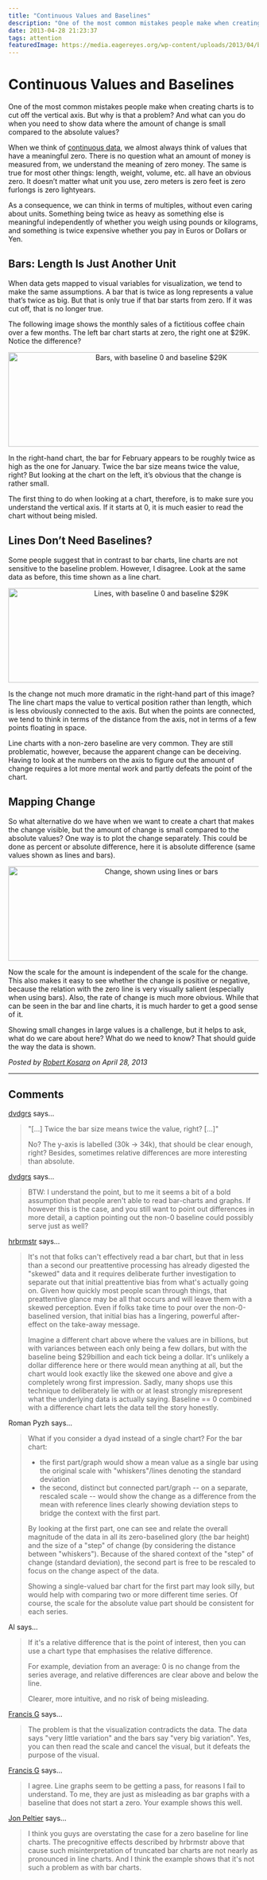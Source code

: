 ```yaml
---
title: "Continuous Values and Baselines"
description: "One of the most common mistakes people make when creating charts is to cut off the vertical axis. But why is that a problem? And what can you do when you need to show data where the amount of change is small compared to the absolute values?"
date: 2013-04-28 21:23:37
tags: attention
featuredImage: https://media.eagereyes.org/wp-content/uploads/2013/04/baseline-change.png
---
```


# Continuous Values and Baselines

One of the most common mistakes people make when creating charts is to cut off the vertical axis. But why is that a problem? And what can you do when you need to show data where the amount of change is small compared to the absolute values?

When we think of <a title="Data: Continuous vs. Categorical" href="http://eagereyes.org/basics/data-continuous-vs-categorical">continuous data</a>, we almost always think of values that have a meaningful zero. There is no question what an amount of money is measured from, we understand the meaning of zero money. The same is true for most other things: length, weight, volume, etc. all have an obvious zero. It doesn’t matter what unit you use, zero meters is zero feet is zero furlongs is zero lightyears.

As a consequence, we can think in terms of multiples, without even caring about units. Something being twice as heavy as something else is meaningful independently of whether you weigh using pounds or kilograms, and something is twice expensive whether you pay in Euros or Dollars or Yen.

## Bars: Length Is Just Another Unit

When data gets mapped to visual variables for visualization, we tend to make the same assumptions. A bar that is twice as long represents a value that’s twice as big. But that is only true if that bar starts from zero. If it was cut off, that is no longer true.

The following image shows the monthly sales of a fictitious coffee chain over a few months. The left bar chart starts at zero, the right one at $29K. Notice the difference?

<p align="center"><img class="aligncenter size-full wp-image-2336" alt="Bars, with baseline 0 and baseline $29K" src="https://media.eagereyes.org/wp-content/uploads/2013/04/baseline-bars.png" width="600" height="190" /></p>

In the right-hand chart, the bar for February appears to be roughly twice as high as the one for January. Twice the bar size means twice the value, right? But looking at the chart on the left, it’s obvious that the change is rather small.

The first thing to do when looking at a chart, therefore, is to make sure you understand the vertical axis. If it starts at 0, it is much easier to read the chart without being misled.

## Lines Don’t Need Baselines?

Some people suggest that in contrast to bar charts, line charts are not sensitive to the baseline problem. However, I disagree. Look at the same data as before, this time shown as a line chart.

<p align="center"><img class="aligncenter size-full wp-image-2338" alt="Lines, with baseline 0 and baseline $29K" src="https://media.eagereyes.org/wp-content/uploads/2013/04/baseline-lines.png" width="600" height="190" /></p>

Is the change not much more dramatic in the right-hand part of this image? The line chart maps the value to vertical position rather than length, which is less obviously connected to the axis. But when the points are connected, we tend to think in terms of the distance from the axis, not in terms of a few points floating in space.

Line charts with a non-zero baseline are very common. They are still problematic, however, because the apparent change can be deceiving. Having to look at the numbers on the axis to figure out the amount of change requires a lot more mental work and partly defeats the point of the chart.

## Mapping Change

So what alternative do we have when we want to create a chart that makes the change visible, but the amount of change is small compared to the absolute values? One way is to plot the change separately. This could be done as percent or absolute difference, here it is absolute difference (same values shown as lines and bars).

<p align="center"><img class="aligncenter size-full wp-image-2337" alt="Change, shown using lines or bars" src="https://media.eagereyes.org/wp-content/uploads/2013/04/baseline-change.png" width="600" height="190" /></p>

Now the scale for the amount is independent of the scale for the change. This also makes it easy to see whether the change is positive or negative, because the relation with the zero line is very visually salient (especially when using bars). Also, the rate of change is much more obvious. While that can be seen in the bar and line charts, it is much harder to get a good sense of it.

Showing small changes in large values is a challenge, but it helps to ask, what do we care about here? What do we need to know? That should guide the way the data is shown.


_Posted by <a href="/about">Robert Kosara</a> on April 28, 2013_


<aside class="comments">

---
## Comments

<a href="http://www.graus.nu" rel="nofollow noopener" target="_blank">dvdgrs</a> says…
>	"[...] Twice the bar size means twice the value, right? [...]"
>	
>	No? The y-axis is labelled (30k -&gt; 34k), that should be clear enough, right?
>	Besides, sometimes relative differences are more interesting than absolute.

<a href="http://www.graus.nu" rel="nofollow noopener" target="_blank">dvdgrs</a> says…
>	BTW: I understand the point, but to me it seems a bit of a bold assumption that people aren't able to read bar-charts and graphs. If however this is the case, and you still want to point out differences in more detail, a caption pointing out the non-0 baseline could possibly serve just as well?

<a href="http://rud.is/" rel="nofollow noopener" target="_blank">hrbrmstr</a> says…
>	It's not that folks can't effectively read a bar chart, but that in less than a second our preattentive processing has already digested the "skewed" data and it requires deliberate further investigation to separate out that initial preattentive bias from what's actually going on. Given how quickly most people scan through things, that preattentive glance may be all that occurs and will leave them with a skewed perception. Even if folks take time to pour over the non-0-baselined version, that initial bias has a lingering, powerful after-effect on the take-away message.
>	
>	Imagine a different chart above where the values are in billions, but with variances between each only being a few dollars, but with the baseline being $29billion and each tick being a dollar. It's unlikely a dollar difference here or there would mean anything at all, but the chart would look exactly like the skewed one above and give a completely wrong first impression. Sadly, many shops use this technique to deliberately lie with or at least strongly misrepresent what the underlying data is actually saying. Baseline == 0 combined with a difference chart lets the data tell the story honestly.

Roman Pyzh says…
>	What if you consider a dyad instead of a single chart? For the bar chart:
>	 - the first part/graph would show a mean value as a single bar using the original scale with "whiskers"/lines denoting the standard deviation
>	 - the second, distinct but connected part/graph -- on a separate, rescaled scale -- would show the change as a difference from the mean with reference lines clearly showing deviation steps to bridge the context with the first part.
>	
>	By looking at the first part, one can see and relate the overall magnitude of the data in all its zero-baselined glory (the bar height) and the size of a "step" of change (by considering the distance between "whiskers"). Because of the shared context of the "step" of change (standard deviation), the second part is free to be rescaled to focus on the change aspect of the data.
>	
>	Showing a single-valued bar chart for the first part may look silly, but would help with comparing two or more different time series. Of course, the scale for the absolute value part should be consistent for each series.

Al says…
>	If it's a relative difference that is the point of interest, then you can use a chart type that emphasises the relative difference. 
>	
>	For example, deviation from an average: 0 is no change from the series average, and relative differences are clear above and below the line.
>	
>	Clearer, more intuitive, and no risk of being misleading.

<a href="http://infodez.wordpress.com/" rel="nofollow noopener" target="_blank">Francis G</a> says…
>	The problem is that the visualization contradicts the data. The data says "very little variation" and the bars say "very big variation". Yes, you can then read the scale and cancel the visual, but it defeats the purpose of the visual.

<a href="http://infodez.wordpress.com/" rel="nofollow noopener" target="_blank">Francis G</a> says…
>	I agree. Line graphs seem to be getting a pass, for reasons I fail to understand. To me, they are just as misleading as bar graphs with a baseline that does not start a zero. Your example shows this well.

<a href="http://peltiertech.com/WordPress/" rel="nofollow noopener" target="_blank">Jon Peltier</a> says…
>	I think you guys are overstating the case for a zero baseline for line charts. The precognitive effects described by hrbrmstr above that cause such misinterpretation of truncated bar charts are not nearly as pronounced in line charts. And I think the example shows that it's not such a problem as with bar charts.

</aside>

